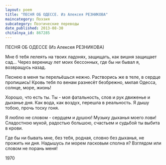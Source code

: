 ```yaml
---
layout: poem
title: "ПЕСНЯ ОБ ОДЕССЕ. Из Алексея РЕЗНИКОВА"
maincategory: Поэзия
subcategory: Поэтические переводы
date_published: 2013-08-30
chitalnya_id: 867285
---
```




ПЕСНЯ ОБ ОДЕССЕ
(Из Алексея РЕЗНИКОВА)

Мне б тебя лелеять на твоих ладонях,
защищать, как вишня защищает сад...
Через вереницу лет моих бессонных,
где бы ни бывал я, возвращусь назад.

Песнею в меня ты перельёшься нежно.
Растворись же в теле, в сердце пропишись!
Кровь тебя по венам разнесёт безбрежно,
милая Одесса, солнце, море, жизнь!

Хорошо, что есть ты. Ты - моя фатальность,
слов и рук движенье и дыханье дня.
Как вода, как воздух, перешла в реальность.
Я дышу тобою, прочь тоску гоня.

Я люблю не словом - сердцем и душою!
Музыку дыханья моего лови!
Сладостною мукой, радостью большою,
счастьем и судьбой ты выбита в крови.

Где бы ни бывать мне, без тебя, родная,
словно без дыханья, не прожить ни дня.
Надышусь ли морем ласковым сполна я?
Взглядом или словом не порань меня!

1970







